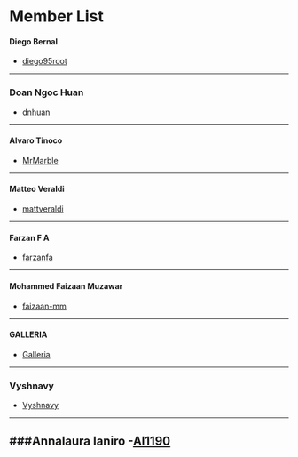 Member List
===========
#### Diego Bernal
- [diego95root](https://github.com/diego95root)
---

### Doan Ngoc Huan
- [dnhuan](https://github.com/dnhuan)
---

#### Alvaro Tinoco
- [MrMarble](https://github.com/MrMarble)
---

#### Matteo Veraldi
- [mattveraldi](https://github.com/mattveraldi)
---

#### Farzan F A
- [farzanfa](https://github.com/Farzanfa)
---

#### Mohammed Faizaan Muzawar
- [faizaan-mm](https://github.com/faizaan-mm)
---

#### GALLERIA
- [Galleria](https://github.com/Galleria)
---

### Vyshnavy
- [Vyshnavy](https://github.com/vyshnavy)
---

###Annalaura Ianiro
-[Al1190](https://github.com/al1190)
---